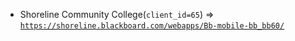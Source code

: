  - Shoreline Community College(`client_id=65`) => [`https://shoreline.blackboard.com/webapps/Bb-mobile-bb_bb60/`](https://shoreline.blackboard.com/webapps/Bb-mobile-bb_bb60/)
